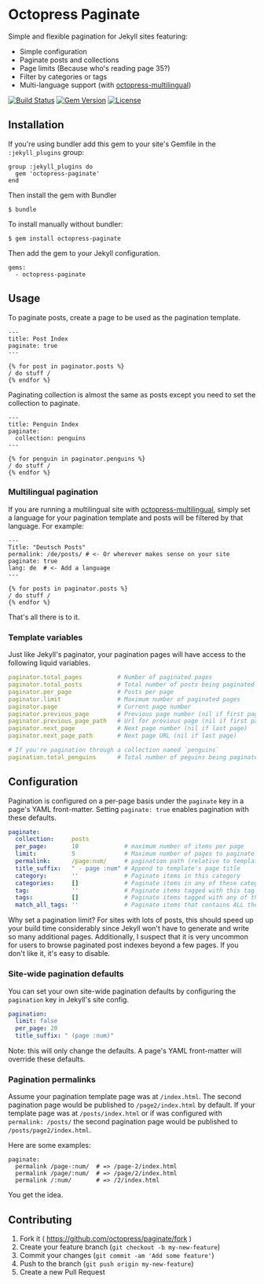 # Octopress Paginate

Simple and flexible pagination for Jekyll sites featuring:

- Simple configuration
- Paginate posts and collections
- Page limits (Because who's reading page 35?)
- Filter by categories or tags
- Multi-language support (with [octopress-multilingual](https://github.com/octopress/multilingual))

[![Build Status](http://img.shields.io/travis/octopress/paginate.svg)](https://travis-ci.org/octopress/paginate)
[![Gem Version](http://img.shields.io/gem/v/octopress-paginate.svg)](https://rubygems.org/gems/octopress-paginate)
[![License](http://img.shields.io/:license-mit-blue.svg)](http://octopress.mit-license.org)

## Installation

If you're using bundler add this gem to your site's Gemfile in the `:jekyll_plugins` group:

    group :jekyll_plugins do
      gem 'octopress-paginate'
    end

Then install the gem with Bundler

    $ bundle

To install manually without bundler:

    $ gem install octopress-paginate

Then add the gem to your Jekyll configuration.

    gems:
      - octopress-paginate

## Usage

To paginate posts, create a page to be used as the pagination template.

```
---
title: Post Index
paginate: true
---

{% for post in paginator.posts %}
/ do stuff /
{% endfor %}
```

Paginating collection is almost the same as posts except you need to set the collection to paginate.

```
---
title: Penguin Index
paginate:
  collection: penguins
---

{% for penguin in paginator.penguins %}
/ do stuff /
{% endfor %}
```

### Multilingual pagination

If you are running a multilingual site with [octopress-multilingual](https://github.com/octopress/multilingual), simply set a language for your pagination template and posts will be filtered by that language. For example:

```
---
Title: "Deutsch Posts"
permalink: /de/posts/ # <- Or wherever makes sense on your site
paginate: true
lang: de  # <- Add a language
---

{% for posts in paginator.posts %}
/ do stuff /
{% endfor %}
```

That's all there is to it.

### Template variables

Just like Jekyll's paginator, your pagination pages will have access to the following liquid variables.


```yaml
paginator.total_pages          # Number of paginated pages
paginator.total_posts          # Total number of posts being paginated
paginator.per_page             # Posts per page
paginator.limit                # Maximum number of paginated pages
paginator.page                 # Current page number
paginator.previous_page        # Previous page number (nil if first page)
paginator.previous_page_path   # Url for previous page (nil if first page)
paginator.next_page            # Next page number (nil if last page)
paginator.next_page_path       # Next page URL (nil if last page)

# If you're pagination through a collection named `penguins`
pagination.total_penguins      # Total number of peguins being paginated
```

## Configuration

Pagination is configured on a per-page basis under the `paginate` key in a page's YAML front-matter. Setting `paginate: true` enables pagination with these defaults.

```yaml
paginate:
  collection:     posts
  per_page:       10             # maximum number of items per page 
  limit:          5              # Maximum number of pages to paginate (false for unlimited)
  permalink:      /page:num/     # pagination path (relative to template page)
  title_suffix:   " - page :num" # Append to template's page title
  category:       ''             # Paginate items in this category
  categories:     []             # Paginate items in any of these categories
  tag:            ''             # Paginate items tagged with this tag
  tags:           []             # Paginate items tagged with any of these tags
  match_all_tags: ''             # Paginate items that contains ALL the tags specified in the 'tags' array
```

Why set a pagination limit? For sites with lots of posts, this should speed up your build time considerably since Jekyll won't have to generate and write so many additional pages. Additionally, I suspect that it is very uncommon for users to browse paginated post indexes beyond a few pages. If you don't like it, it's easy to disable.

### Site-wide pagination defaults

You can set your own site-wide pagination defaults by configuring the `pagination` key in Jekyll's site config. 

<!-- title:"Site wide configuration _config.yml" -->

```yaml
pagination:
  limit: false
  per_page: 20
  title_suffix: " (page :num)"
```

Note: this will only change the defaults. A page's YAML front-matter will
override these defaults.

### Pagination permalinks

Assume your pagination template page was at `/index.html`. The second pagination page would be 
published to `/page2/index.html` by default. If your template page was at `/posts/index.html` or if was configured
with `permalink: /posts/` the second pagination page would be published to `/posts/page2/index.html`.


Here are some examples:

```
paginate:
  permalink /page-:num/  # => /page-2/index.html
  permalink /page/:num/  # => /page/2/index.html
  permalink /:num/       # => /2/index.html
```

You get the idea.

## Contributing

1. Fork it ( https://github.com/octopress/paginate/fork )
2. Create your feature branch (`git checkout -b my-new-feature`)
3. Commit your changes (`git commit -am 'Add some feature'`)
4. Push to the branch (`git push origin my-new-feature`)
5. Create a new Pull Request
